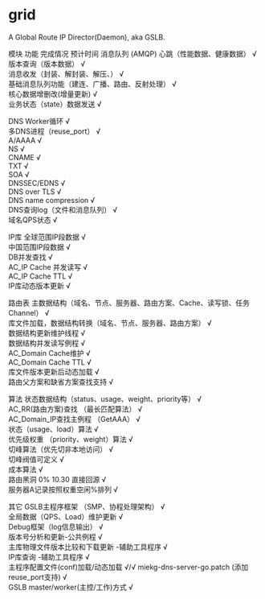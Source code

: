 # grid
A Global Route IP Director(Daemon), aka GSLB.

模块	功能	完成情况	预计时间
消息队列
(AMQP)	心跳（性能数据、健康数据）	√	
	版本查询（版本数据）	√	
	消息收发（封装、解封装、解压、）	√	
	基础消息队列功能（建连、广播、路由、反射处理）	√	
	核心数据增删改(增量更新)	√	
	业务状态（state）数据发送	√	
			
DNS	Worker循环	√	
	多DNS进程（reuse_port）	√	
	A/AAAA	√	
	NS	√	
	CNAME	√	
	TXT	√	
	SOA	√	
	DNSSEC/EDNS	√	
	DNS over TLS	√	
	DNS name compression	√	
	DNS查询log（文件和消息队列）	√	
	域名QPS状态	√	
			
IP库	全球范围IP段数据	√	
	中国范围IP段数据	√	
	DB并发查找	√	
	AC_IP Cache
并发读写	√	
	AC_IP Cache TTL	√	
	IP库动态版本更新	√	
			
路由表	主数据结构（域名、节点、服务器、路由方案、Cache、读写锁、任务Channel）	√	
	库文件加载，数据结构转换（域名、节点、服务器、路由方案）	√	
	数据结构更新维护线程	√	
	数据结构并发读写例程	√	
	AC_Domain Cache维护	√	
	AC_Domain Cache TTL	√	
	库文件版本更新后动态加载	√	
	路由父方案和缺省方案查找支持	√	
			
算法	状态数据结构（status、usage、weight、priority等）	√	
	AC_RR(路由方案)查找
（最长匹配算法）	√	
	AC_Domain_IP查找主例程
（GetAAA）	√	
	状态（usage、load）算法	√	
	优先级权重
（priority、weight）算法	√	
	切峰算法（优先切非本地访问）	√	
	切峰阀值可定义	√	
	成本算法	√	
	路由黑洞	0%	10.30
	直接回源	√	
	服务器A记录按照权重空闲%排列	√	
			
其它	GSLB主程序框架
（SMP、协程处理架构）	√	
	全局数据（QPS、Load）维护更新	√	
	Debug框架（log信息输出）	√	
	版本号分析和更新-公共例程	√	
	主库物理文件版本比较和下载更新
-辅助工具程序	√	
	IP库查询
-辅助工具程序	√	
	主程序配置文件(conf)加载/动态加载	√/√	
	miekg-dns-server-go.patch
(添加reuse_port支持)	√	
	GSLB master/worker(主控/工作)方式	√	
			
			
			
